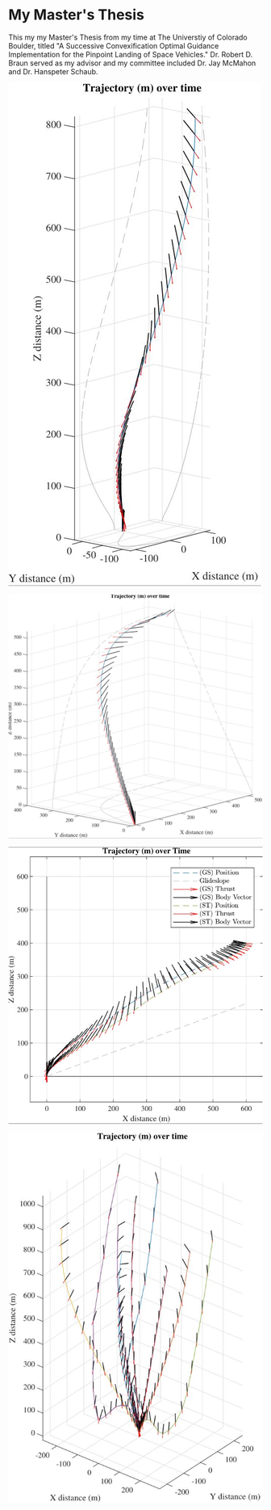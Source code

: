 # My Master's Thesis
This my my Master's Thesis from my time at The Universtiy of Colorado Boulder, titled "A Successive Convexification Optimal Guidance
Implementation for the Pinpoint Landing of Space Vehicles." Dr. Robert D. Braun served as my advisor and my committee included Dr. Jay McMahon and Dr. Hanspeter Schaub.  


![Landing Divert Trajectory](/figs/3dtraj_intro.JPG)

![Out of plane Divert Trajectory](/figs/3dtraj_oop.JPG)

![Trajectories with different constraints](/figs/3dtraj_dual.JPG)

![Trajectory solutions for dispersed initial conditions.](/figs/monte.JPG)
